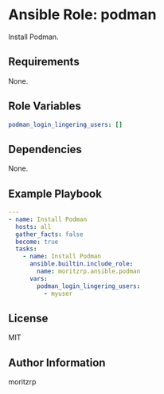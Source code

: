 # Ansible Role: podman

Install Podman.

## Requirements

None.

## Role Variables

```yaml
podman_login_lingering_users: []
```

## Dependencies

None.

## Example Playbook

```yaml
---
- name: Install Podman
  hosts: all
  gather_facts: false
  become: true
  tasks:
    - name: Install Podman
      ansible.builtin.include_role:
        name: moritzrp.ansible.podman
      vars:
        podman_login_lingering_users:
          - myuser
```

## License

MIT

## Author Information

moritzrp
